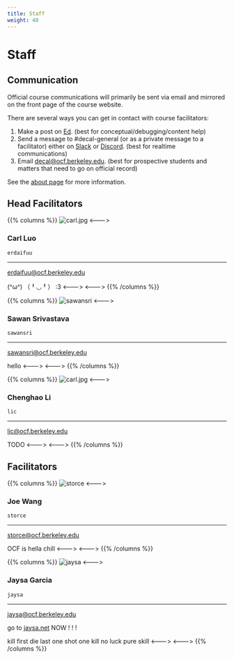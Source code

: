 ```yaml
---
title: Staff
weight: 40
---
```


# Staff

## Communication
Official course communications will primarily be sent via email and mirrored on the front page of the course website.

There are several ways you can get in contact with course facilitators:
1. Make a post on [Ed](https://edstem.org/us/courses/42500/discussion/). (best for conceptual/debugging/content help)
2. Send a message to #decal-general (or as a private message to a facilitator) either on [Slack](https://ocf.io/slack) or [Discord](https://ocf.io/discord). (best for realtime communications)
3. Email [decal@ocf.berkeley.edu](mailto:decal@ocf.berkeley.edu). (best for prospective students and matters that need to go on official record)

See the [about page](/about) for more information.

## Head Facilitators

{{% columns %}}
![carl.jpg](/staff-pics/carl.jpg)
<--->
### Carl Luo
`erdaifuu`
****
[erdaifuu@ocf.berkeley.edu](mailto:erdaifuu@ocf.berkeley.edu)

(^ω^) （╹◡╹） :3
<--->
<--->
{{% /columns %}}


{{% columns %}}
![sawansri](/staff-pics/sawansri.jpg)
<--->
### Sawan Srivastava
`sawansri`
****
[sawansri@ocf.berkeley.edu](mailto:sawansri@ocf.berkeley.edu)

hello
<--->
<--->
{{% /columns %}}


{{% columns %}}
![carl.jpg](/staff-pics/carl.jpg)
<--->
### Chenghao Li
`lic`
****
[lic@ocf.berkeley.edu](mailto:lic@ocf.berkeley.edu)

TODO
<--->
<--->
{{% /columns %}}

## Facilitators

{{% columns %}}
![storce](/staff-pics/storce.jpg)
<--->
### Joe Wang
`storce`
****
[storce@ocf.berkeley.edu](mailto:storce@ocf.berkeley.edu)

OCF is hella chill
<--->
<--->
{{% /columns %}}

{{% columns %}}
![jaysa](/staff-pics/jaysa.jpg)
<--->
### Jaysa Garcia
`jaysa`
****
[jaysa@ocf.berkeley.edu](mailto:jaysa@ocf.berkeley.edu)

go to [jaysa.net](https://jaysa.net) NOW ! ! !

kill first die last one shot one kill no luck pure skill
<--->
<--->
{{% /columns %}}
